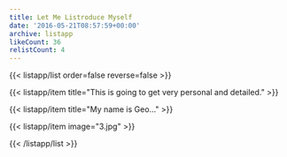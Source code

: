 ```yaml
---
title: Let Me Listroduce Myself
date: '2016-05-21T08:57:59+00:00'
archive: listapp
likeCount: 36
relistCount: 4
---
```


{{< listapp/list order=false reverse=false >}}

   {{< listapp/item title="This is going to get very personal and detailed." >}}

   {{< listapp/item title="My name is Geo..." >}}

   {{< listapp/item
      image="3.jpg" >}}

{{< /listapp/list >}}
